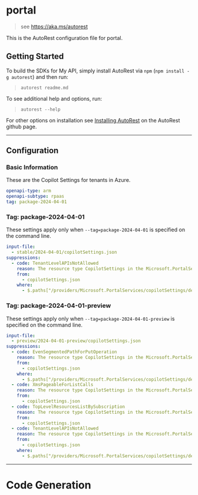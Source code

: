 # portal

> see https://aka.ms/autorest

This is the AutoRest configuration file for portal.

## Getting Started

To build the SDKs for My API, simply install AutoRest via `npm` (`npm install -g autorest`) and then run:

> `autorest readme.md`

To see additional help and options, run:

> `autorest --help`

For other options on installation see [Installing AutoRest](https://aka.ms/autorest/install) on the AutoRest github page.

---

## Configuration

### Basic Information

These are the Copilot Settings for tenants in Azure.

```yaml
openapi-type: arm
openapi-subtype: rpaas
tag: package-2024-04-01
```

### Tag: package-2024-04-01

These settings apply only when `--tag=package-2024-04-01` is specified on the command line.

```yaml $(tag) == 'package-2024-04-01'
input-file:
  - stable/2024-04-01/copilotSettings.json
suppressions:
  - code: TenantLevelAPIsNotAllowed
    reason: The resource type CopilotSettings in the Microsoft.PortalServices resource provider is @tenantResource, and has received exception sign-off approval by PAS team and ARM team.
    from:
      - copilotSettings.json
    where:
      - $.paths["/providers/Microsoft.PortalServices/copilotSettings/default"]
```

### Tag: package-2024-04-01-preview

These settings apply only when `--tag=package-2024-04-01-preview` is specified on the command line.

```yaml $(tag) == 'package-2024-04-01-preview'
input-file:
  - preview/2024-04-01-preview/copilotSettings.json
suppressions:
  - code: EvenSegmentedPathForPutOperation
    reason: The resource type CopilotSettings in the Microsoft.PortalServices resource provider is @singleton (OpenAPI path ends with /default). This is a false positive. Related issue:https://github.com/Azure/azure-openapi-validator/issues/646
    from:
      - copilotSettings.json
    where:
      - $.paths["/providers/Microsoft.PortalServices/copilotSettings/default"]
  - code: XmsPageableForListCalls
    reason: The resource type CopilotSettings in the Microsoft.PortalServices resource provider @singleton (OpenAPI path ends with /default). This is a false positive. Related issue:https://github.com/Azure/azure-openapi-validator/issues/646
    from:
      - copilotSettings.json
  - code: TopLevelResourcesListBySubscription
    reason: The resource type CopilotSettings in the Microsoft.PortalServices resource provider is @tenantResource, so subscription list operation is not valid. This is a false positive.
    from:
      - copilotSettings.json
  - code: TenantLevelAPIsNotAllowed
    reason: The resource type CopilotSettings in the Microsoft.PortalServices resource provider is @tenantResource, and has received exception sign-off approval by PAS team and ARM team.
    from:
      - copilotSettings.json
    where:
      - $.paths["/providers/Microsoft.PortalServices/copilotSettings/default"]
```

---

# Code Generation
